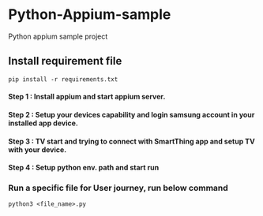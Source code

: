 # Python-Appium-sample
Python appium sample project

## Install requirement file

`
pip install -r requirements.txt
`

#### Step 1 : Install appium and start appium server.
#### Step 2 : Setup your devices capability and login samsung account in your installed app device.
#### Step 3 : TV start and trying to connect with SmartThing app and setup TV with your device.
#### Step 4 : Setup python env. path and start run

### Run a specific file for User journey, run below command

`
python3 <file_name>.py
`
